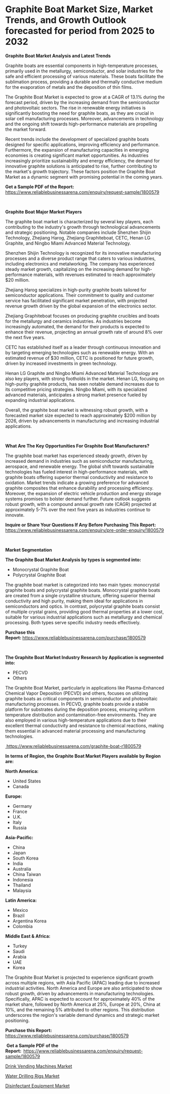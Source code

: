 <p><h1>Graphite Boat Market Size, Market Trends, and Growth Outlook forecasted for period from 2025 to 2032</h1></p><p><strong>Graphite Boat Market Analysis and Latest Trends</strong></p>
<p><p>Graphite boats are essential components in high-temperature processes, primarily used in the metallurgy, semiconductor, and solar industries for the safe and efficient processing of various materials. These boats facilitate the sublimation process, providing a durable and thermally conductive medium for the evaporation of metals and the deposition of thin films.</p><p>The Graphite Boat Market is expected to grow at a CAGR of 13.1% during the forecast period, driven by the increasing demand from the semiconductor and photovoltaic sectors. The rise in renewable energy initiatives is significantly boosting the need for graphite boats, as they are crucial in solar cell manufacturing processes. Moreover, advancements in technology and the ongoing shift towards high-performance materials are propelling the market forward.</p><p>Recent trends include the development of specialized graphite boats designed for specific applications, improving efficiency and performance. Furthermore, the expansion of manufacturing capacities in emerging economies is creating significant market opportunities. As industries increasingly prioritize sustainability and energy efficiency, the demand for innovative graphite solutions is anticipated to rise, further contributing to the market's growth trajectory. These factors position the Graphite Boat Market as a dynamic segment with promising potential in the coming years.</p></p>
<p><strong>Get a Sample PDF of the Report:&nbsp;</strong> <a href="https://www.reliablebusinessarena.com/enquiry/request-sample/1800579?utm_campaign=1143&utm_medium=2&utm_source=Github&utm_content=ia&utm_term=10042025&utm_id=graphite-boat">https://www.reliablebusinessarena.com/enquiry/request-sample/1800579</a></p>
<p>&nbsp;</p>
<p><strong>Graphite Boat Major Market Players</strong></p>
<p><p>The graphite boat market is characterized by several key players, each contributing to the industry's growth through technological advancements and strategic positioning. Notable companies include Shenzhen Shijin Technology, Zhejiang Harog, Zhejiang Graphiteboat, CETC, Henan LG Graphite, and Ningbo Miami Advanced Material Technology.</p><p>Shenzhen Shijin Technology is recognized for its innovative manufacturing processes and a diverse product range that caters to various industries, including electronics and metalworking. The company has experienced steady market growth, capitalizing on the increasing demand for high-performance materials, with revenues estimated to reach approximately $20 million.</p><p>Zhejiang Harog specializes in high-purity graphite boats tailored for semiconductor applications. Their commitment to quality and customer service has facilitated significant market penetration, with projected revenue growth driven by the global expansion of the electronics sector.</p><p>Zhejiang Graphiteboat focuses on producing graphite crucibles and boats for the metallurgy and ceramics industries. As industries become increasingly automated, the demand for their products is expected to enhance their revenue, projecting an annual growth rate of around 8% over the next five years.</p><p>CETC has established itself as a leader through continuous innovation and by targeting emerging technologies such as renewable energy. With an estimated revenue of $30 million, CETC is positioned for future growth, driven by increased investments in green technology.</p><p>Henan LG Graphite and Ningbo Miami Advanced Material Technology are also key players, with strong footholds in the market. Henan LG, focusing on high-purity graphite products, has seen notable demand increases due to its competitive pricing strategies. Ningbo Miami, with its specialized advanced materials, anticipates a strong market presence fueled by expanding industrial applications.</p><p>Overall, the graphite boat market is witnessing robust growth, with a forecasted market size expected to reach approximately $200 million by 2026, driven by advancements in manufacturing and increasing industrial applications.</p></p>
<p>&nbsp;</p>
<p><strong>What Are The Key Opportunities For Graphite Boat Manufacturers?</strong></p>
<p><p>The graphite boat market has experienced steady growth, driven by increased demand in industries such as semiconductor manufacturing, aerospace, and renewable energy. The global shift towards sustainable technologies has fueled interest in high-performance materials, with graphite boats offering superior thermal conductivity and resistance to oxidation. Market trends indicate a growing preference for advanced graphite composites that enhance durability and processing efficiency. Moreover, the expansion of electric vehicle production and energy storage systems promises to bolster demand further. Future outlook suggests robust growth, with a compound annual growth rate (CAGR) projected at approximately 5-7% over the next five years as industries continue to innovate.</p></p>
<p><strong>Inquire or Share Your Questions If Any Before Purchasing This Report:</strong> <a href="https://www.reliablebusinessarena.com/enquiry/pre-order-enquiry/1800579?utm_campaign=1143&utm_medium=2&utm_source=Github&utm_content=ia&utm_term=10042025&utm_id=graphite-boat">https://www.reliablebusinessarena.com/enquiry/pre-order-enquiry/1800579</a></p>
<p>&nbsp;</p>
<p><strong>Market Segmentation</strong></p>
<p><strong>The Graphite Boat Market Analysis by types is segmented into:</strong></p>
<p><ul><li>Monocrystal Graphite Boat</li><li>Polycrystal Graphite Boat</li></ul></p>
<p><p>The graphite boat market is categorized into two main types: monocrystal graphite boats and polycrystal graphite boats. Monocrystal graphite boats are created from a single crystalline structure, offering superior thermal conductivity and high purity, making them ideal for applications in semiconductors and optics. In contrast, polycrystal graphite boats consist of multiple crystal grains, providing good thermal properties at a lower cost, suitable for various industrial applications such as metallurgy and chemical processing. Both types serve specific industry needs effectively.</p></p>
<p><strong>Purchase this Report:&nbsp;</strong><a href="https://www.reliablebusinessarena.com/purchase/1800579?utm_campaign=1143&utm_medium=2&utm_source=Github&utm_content=ia&utm_term=10042025&utm_id=graphite-boat">https://www.reliablebusinessarena.com/purchase/1800579</a></p>
<p>&nbsp;</p>
<p><strong>The Graphite Boat Market Industry Research by Application is segmented into:</strong></p>
<p><ul><li>PECVD</li><li>Others</li></ul></p>
<p><p>The Graphite Boat Market, particularly in applications like Plasma-Enhanced Chemical Vapor Deposition (PECVD) and others, focuses on utilizing graphite boats as critical components in semiconductor and photovoltaic manufacturing processes. In PECVD, graphite boats provide a stable platform for substrates during the deposition process, ensuring uniform temperature distribution and contamination-free environments. They are also employed in various high-temperature applications due to their excellent thermal conductivity and resistance to chemical reactions, making them essential in advanced material processing and manufacturing technologies.</p></p>
<p><a href="https://www.reliablebusinessarena.com/graphite-boat-r1800579?utm_campaign=1143&utm_medium=2&utm_source=Github&utm_content=ia&utm_term=10042025&utm_id=graphite-boat">&nbsp;https://www.reliablebusinessarena.com/graphite-boat-r1800579</a></p>
<p><strong>In terms of Region, the Graphite Boat Market Players available by Region are:</strong></p>
<p>
    <p> <strong> North America: </strong>
        <ul>
            <li>United States</li>
            <li>Canada</li>
        </ul>
        </p> 
    <p> <strong> Europe: </strong>
        <ul>
            <li>Germany</li>
            <li>France</li>
            <li>U.K.</li>
            <li>Italy</li>
            <li>Russia</li>
        </ul>
        </p> 
    <p> <strong> Asia-Pacific: </strong>
        <ul>
            <li>China</li>
            <li>Japan</li>
            <li>South Korea</li>
            <li>India</li>
            <li>Australia</li>
            <li>China Taiwan</li>
            <li>Indonesia</li>
            <li>Thailand</li>
            <li>Malaysia</li>
        </ul>
        </p> 
    <p> <strong> Latin America: </strong>
        <ul>
            <li>Mexico</li>
            <li>Brazil</li>
            <li>Argentina Korea</li>
            <li>Colombia</li>
        </ul>
        </p> 
    <p> <strong> Middle East & Africa: </strong>
        <ul>
            <li>Turkey</li>
            <li>Saudi</li>
            <li>Arabia</li>
            <li>UAE</li>
            <li>Korea</li>
        </ul>
    </p>
    </p>
<p><p>The Graphite Boat Market is projected to experience significant growth across multiple regions, with Asia Pacific (APAC) leading due to increased industrial activities. North America and Europe are also anticipated to show robust growth, driven by advancements in manufacturing technologies. Specifically, APAC is expected to account for approximately 40% of the market share, followed by North America at 25%, Europe at 20%, China at 10%, and the remaining 5% attributed to other regions. This distribution underscores the region's variable demand dynamics and strategic market positioning.</p></p>
<p><strong>Purchase this Report: </strong><a href="https://www.reliablebusinessarena.com/purchase/1800579?utm_campaign=1143&utm_medium=2&utm_source=Github&utm_content=ia&utm_term=10042025&utm_id=graphite-boat">https://www.reliablebusinessarena.com/purchase/1800579</a></p>
<p>&nbsp;<strong>Get a Sample PDF of the Report:&nbsp;&nbsp;</strong><a href="https://www.reliablebusinessarena.com/enquiry/request-sample/1800579?utm_campaign=1143&utm_medium=2&utm_source=Github&utm_content=ia&utm_term=10042025&utm_id=graphite-boat">https://www.reliablebusinessarena.com/enquiry/request-sample/1800579</a></p>
<p><strong></strong></p>
<p><p><a href="https://github.com/balbajagatr1/Market-Research-Report-List-1/blob/main/drink-vending-machines-market.md?utm_campaign=1143&utm_medium=2&utm_source=Github&utm_content=ia&utm_term=10042025&utm_id=graphite-boat">Drink Vending Machines Market</a></p><p><a href="https://github.com/yardemuongz5/Market-Research-Report-List-1/blob/main/water-drilling-rigs-market.md?utm_campaign=1143&utm_medium=2&utm_source=Github&utm_content=ia&utm_term=10042025&utm_id=graphite-boat">Water Drilling Rigs Market</a></p><p><a href="https://github.com/aloyoarmahvr/Market-Research-Report-List-1/blob/main/disinfectant-equipment-market.md?utm_campaign=1143&utm_medium=2&utm_source=Github&utm_content=ia&utm_term=10042025&utm_id=graphite-boat">Disinfectant Equipment Market</a></p></p>